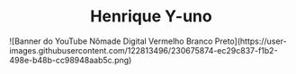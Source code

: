 <h1 align="center"> Henrique Y-uno </h1>
![Banner do YouTube Nômade Digital Vermelho Branco Preto](https://user-images.githubusercontent.com/122813496/230675874-ec29c837-f1b2-498e-b48b-cc98948aab5c.png)
